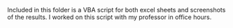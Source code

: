 Included in this folder is a VBA script for both excel sheets and screenshots of the results. I worked on this script with my professor in office hours.